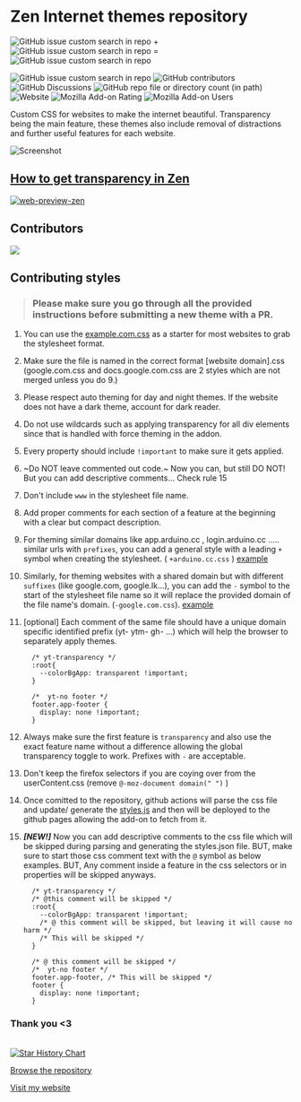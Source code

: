 # Zen Internet themes repository

![GitHub issue custom search in repo](https://img.shields.io/github/issues-search/sameerasw/my-internet?query=is%3Aissue%20state%3Aopen%20-label%3A%22no%20account%22%20sort%3Aupdated-desc%20&style=for-the-badge&logo=data%3Aimage%2Fpng%3Bbase64%2CiVBORw0KGgoAAAANSUhEUgAAACgAAAAoCAYAAACM%2FrhtAAAACXBIWXMAAAsTAAALEwEAmpwYAAACg0lEQVR4nO2Y3U4TQRTH907v1CdQn4QbzZTqtk3EZ%2FDjEcQUUBNaulvgrq9ALd6YLJFQG2NkZxcSvWKrVqhJuxRthIRdbEu7xxxDw9YV7cdMXQwn%2Bd%2B0c05%2FnTNn5swIwmk2ElNhmBL6AUytt4Yi8t8CEpd4QJFBUsx7NsmgUH%2BazX9WGCcZBmNt5AzQTzM4Glcb9cMWsLJaowXBGbXODDAs69XtvRozQHP3O0SS2ldmgLfn1rKvjCozwNxGFW7N6svMAAMx9V40k99nBRh9algkRu8wAxyZzV0UE9RmkWZztwYhidrXYusXBJYmyvTJeNqwBwV8sLBhi5I2JbC2kYnc%2BXBSf5%2FRys1%2B4dJqqRmRtTzGEngYmVavhGRtpx%2FINC030TeYeHNZ4Gn4A5GkZmC6u1mTOAbTij7c4doWmFfOhSVtSpSoFX%2F%2B8eBz9cADhp%2FhdzjmpkQn0GcocG3AkKw%2Fwmr8GyCOwT8zNEBch1gsD9OGXekyxbgcsDjQlyvc9QS9GpK0L4u6t0gqFsBqyfmpbcsLioWFvtwgcWuIyPqHZ7rZAWc3AGjZAaXQKbXkgNXwQnLbZnCjxrR2pM8CWN70wrX1YtMB85cDcnzBsEWJPmYKd2P69SU86txrztwHWPp0Mpxbxb3ONcn8qAvE1fuTi8fNwo4FsNQFmFu4RtsWzeSt0fjqXWaAY3P6y3a7VW8CZLd6g1MKDqxsOVBrHrdbY%2FNrK1wa1neV3uGUI72tOHwa1uAMPcSWHyu219QqLqEvxsBYeI1gfu0sfIO%2B4ZQjYQxu1079N%2Fud0qMwBjfAbHFwwGyRE6Dvnz5Sfns8In5%2FfiOn4QEz5XdA4udHdMEH9gNc3xXSjKSU%2BgAAAABJRU5ErkJggg%3D%3D&label=Requests%20in%20progress&labelColor=%23339&color=%23339) +
![GitHub issue custom search in repo](https://img.shields.io/github/issues-search/sameerasw/my-internet?query=is%3Aissue%20state%3Aopen%20label%3A%22no%20account%22%20sort%3Aupdated-desc%20&style=for-the-badge&logo=data%3Aimage%2Fpng%3Bbase64%2CiVBORw0KGgoAAAANSUhEUgAAADAAAAAwCAYAAABXAvmHAAAACXBIWXMAAAsTAAALEwEAmpwYAAAEhElEQVR4nO2Yy29bRRSHr9rasd04Dz9i%2B9oNAqRKeSKgcew474SWiCJAiBYVdvwD7AJdUMGCsmADDSpVpSK2RU1F2iSO806cZ12CE%2BfJpkkbRSJ1u0LElWZ%2BaMZVkCVEru%2Fc2BuPdPbfd%2B%2BZM0c%2FScqd3Mkd4QNIR7Ei%2B7HquohV%2BRZWXMtYdj7BsusZYs5niDmeYLEkhqjjFqIlFxEt8QHSkeyD%2FyGfwLr8DVblR1iVwWvFBSw%2Fr5gzWUsOYPF5RUuStWB%2FiAXbZUQtnsyDbzjtWJOvYV1OYM2NtOF%2FtzOBZN23JRCxXUUk35YheM8FrMtxrLshDP%2BbjQkA961AxPoY87YPDw888roOG%2B7rHFx7ePC6ZwHmLD8iIum0hd92mbDh6Tt0%2BHlWxcBcUS8iLpOGXz6T8MW8yGzRIGKSXlwgE20znwpPZ4tAZ4pAZgqvCsJ7PsoWPJ0pBJ0uBMIF59XBr8hWrLt3swlPpwpAwuY4RlWM2OScVwe%2FGTqBtzpa0dbWhpaWFrx5uhHbIWfa8JRVmEv8kB78htsj8kgtdb%2BI9vb2fYHm5mas3faogqdhM8iEOYFJQ6lyAbYeCLTNxt0XOHxraysXaGpqwoNeWRU8nTSDTuSDTBy%2FrAwe0hGsyg9Fev5Bv2cfnn19JrAz4FANT5nAeP4j3JSOHizAt0qxC7sz6EqBb2xsxNOREtXwdDwfdOw4MG70HiyQXImFps3TcUcKfENDA%2F4OW4XgKRMYNX2mQEDuFh2Vf03ZU%2BAbGupBZsTg6agJZMT0i4IWcsVE5zy5Z9uHr6%2BvR2tznTA8ZQLDxsWDBZadcS0eqZbmAIcPBALoeKNWGJ6OmECGDLtKBBJavLBn2n2oq6uD3%2B%2FHOx2nhOHpsJH9gb2DBZYcCS3Wg7Nnaji8z%2BfDubdfFYanTGDIoEggrsVu8%2F7Z11BbWwuv14uP36sWhqdDBpDBPAUtxNIDDRazC%2B%2B%2BgpqaGl6fnKsQhqdcwKDgEkcd3VpslSPXPLjy%2Bcv4vvMlTF53CsPTQQNIKE%2FBGE3mNpquxFrA01AeENJ3KhHwaQG%2F02vBz1%2BV4qcvS7HdYxGGp0yg71iNsmVuwb4lAr%2F5qxUBXxWqq6t5%2Bb2V2OwuFoInQd0mLilM83hiJtA2Ny55UFVVhcrKSl4VFRW48YWsGp4O6JnA14rgk21k8fDETGXPD3Y5ODSr8vJylJWVYeA7uwC8fg93jG7FAlyCxX0CF7ar042A9yT8p07i20%2FdIGPq4GlQD9Kvu5IWPBeYLrAgYt3NxrShKfD6x%2BiR1OWmLKvMJjwN6oF%2B%2FQeq4PclWFaZJXjSp%2BsSgucCN6WjmCu%2BnQX4uxiVjgkLcImIy0RmC3szCH8HPZI24e6%2FEpKOZZWZaBto9eX%2FUyRccJ5MFexqPm2C%2Bj%2BFL6xiiTmzlcV9ZNK8JwpPgvo9NucRlCwZgU8RmTa6WWJGxvK30t5tBnRbbD1I%2B4U9FBG2AI4bvSy3YdEHSw%2FIsCFOho0JMmRIkKG8OAkZomyfZysx2yoVL2a5kzu5I%2F3f%2BQfNXBPWhKYM3QAAAABJRU5ErkJggg%3D%3D&label=No%20Account%2C%20Help%20needed&labelColor=%23993&color=%23993) =
![GitHub issue custom search in repo](https://img.shields.io/github/issues-search/sameerasw/my-internet?query=is%3Aissue%20state%3Aopen&style=for-the-badge&logo=data%3Aimage%2Fpng%3Bbase64%2CiVBORw0KGgoAAAANSUhEUgAAAE4AAABOCAYAAACOqiAdAAAACXBIWXMAAAsTAAALEwEAmpwYAAACMUlEQVR4nO3aPWtUQRTG8aMoiEGwshEbP4Ig6ezs7YR8gJRmdq0kK4udqe7LCSmtZe4G8w0slGBgiZnZVggIMTKzqYKmUPfKElFcAhHRe5%2FR5wdTLlz%2Be%2B4eGFaEiIiIiIiIiIj%2BAs3tQllUT7SwyysrG5cY%2BReUpe1pUdXfT15t9fvPzzHeKbSw734KV1T1albNn%2Fa5%2F54W1ZfZcL3tzboTffsn%2BM%2Bd6F6a9%2F463BelyOF%2BBHwlaDSFcNHX9%2Fd35gSJJhDOBPdW6vqMIFH0cMFNlqK%2FI2gUPFw3uGVBpMDhTPQW7hVFD2eiHy7uDS8KKgUMZ4Lf64xfXxVkChbORP%2FxXhzdFHSKFC64STeM7koKFCtcT1KhIOGgNyhqOPgNihguiQ2KFs5Ed2SCuyEp0jYnLrhJJ7oFSZG2%2FapGd7Q03knvxlkhloPb7x6MrklKFCDccTy%2FDXdZmUK4b7956%2F26PispUKRwx6%2FtI0mBgoVLZtMqWrhUNq0Chkti0ypoOPhNq8DhoDetooebnrF%2FIGg0hXDRHS7Ww%2FOCRBMIZ4L%2F1N%2FdvSBINIVw0T0VNHpCuIdbL95Mb2XbPp3gNk3wjyFvh%2FWEcGU2wPuvBhplOIZrlHLiGK5RyoljuEYpJ47hGqWcOIZrlHLiGK5RyoljuEYpJ47hGqWcuN9T5tXh7A2w5vb2H%2F5%2B%2Fj1lYQcz4Q6y7Nnltp8L3tra%2BpUytxtlbj%2BUhXWr2eBW289ERERERDT1FQz8h3nTJjCzAAAAAElFTkSuQmCC&label=Total%20open%20requests&labelColor=%23393&color=%23393)

![GitHub issue custom search in repo](https://img.shields.io/github/issues-search/sameerasw/my-internet?query=is%3Aissue%20state%3Aopen%20label%3A%22bug%22%20sort%3Aupdated-desc%20&style=for-the-badge&logo=data%3Aimage%2Fpng%3Bbase64%2CiVBORw0KGgoAAAANSUhEUgAAACAAAAAgCAYAAABzenr0AAAACXBIWXMAAAsTAAALEwEAmpwYAAAGOElEQVR4nO1XbUyTVxQ%2BBIGgQkA%2BxuCHICywmGzDEBYE5h%2FHWDcdRjBAgi5luBm3MH%2F4MTUQ3UaGi0bJIon8YCzRCCHiJgmjQnBRPoSBDOwKiPWDoq2ASKGFtpSznLPed%2B3bkmn8t%2BwkJ7nv%2BbrPvefcc%2B8L8D%2B9ICFiCCIeR8RBRDQj4iwidiDiF4jo%2F7LB%2FRyBLjlYiYjeTvo0RNTjMmSxWIafPXsW62Tvg4ifI%2BKviNiMiPsRceVyk%2FsiYquHuD8johcixiOikQQPHz7E7du3Y0BAAPO2bdtwaGiIjc1ms%2B7s2bPhBBwRVfJgc3Nz3R0dHe47hYgFwuj06dMctLu7W4iyEPEXMfmaNWuQXJyZZGNjY2zc19f3k8ViyaXxnTt3ONbevXvRZrOxXqVSHQcALzmAGlI%2BePAAvby8OGh6eroAcA4RF2lAK5dPLjgnJ4eNTSaTYWxsrIrGRUVFkv7KlSusHx4ebgGAKDkA3v6WlhbJYevWrQJAnxjQlgt9QUEBs%2FgODAyUtlqr1fL2Hz58WNKfPHmSdY8fPx4AgDflANhBpVJJDvv3U838Q7Q7y61e8KNHj1x8qqurJd2pU6dYptPpegEgRQ7gR5Ez4bBnzx4p0O3btz3mXs7h4eE4MDCAzvUkdI2NjSzTaDQqAHhbDqCIlEtLSxgXF8cOMTExuLCwwLINGzZIgYKDgzErKwt3797NnJaWhr6%2BvpKe%2FK1WK%2Ftt2rSJZZS6ubk5BlBTU1PuKQVBdrvdRAaVlZVSsF27duGtW7ek70OHDlGRuZ3V2dlZPHjwoGTX3NyMR48elb5LSkrYbmFhwRgTE5PtVoRENpvtazKy2%2B1c0cJZFF5SUhKOjIxIx8mZyEer1WJKSoqLD%2FHmzZupSbFdQ0PDDwDwHgCs4EkFISKVfI8IuLi4iOXl5RgUFOSWZx8fHwwJCcF169YxU979%2FPzc7FatWoUHDhzgNAqanJwc6erq%2BlQ%2BeTal321Z1I8vXeJgGzduxKtXr3Ih1dXVuXF9fT3rial%2FkM%2FFixc9heRSGxoa%2BsQZwB8kffLkCXet1NRUzMvLY%2FSFhYUcjIrueSk7O5t9du7cifv27ePmlZyczIvo7%2B9nm6dPn2oBIEIAmCchNYrljpccgMFgwC1btjDr9XqPADyxUkn3G9IpmQeAdAGAD%2B6NGzdcckm5Xbt2rUcAzmBPnDjhEUBCQgIfSRHT29sbL1y4INUCALwvAOSIGqA0aDQautXYkPo3mSgUCpdJKioq3DqcINoVklNdCKIOOTExwWO73W6vqKgolXaAqLe3Vzk5Ofn3neqgnp4eTExM5GDR0dEuk9TW1koAzp8%2F76KjBkbyyMhILlBn0ul0v5eVlX0FAB8AwCsup6G%2Fv79QGFI1%2B%2Fv7u%2BSvoaFBCnTt2jVJTheYoMuXL7v40M165swZSV9dXf2d4x4Ic5nckQqNSIPo%2B7QK6mI0Dg0NxZs3b3IgSpOYZHCQXmfI74ewsDCWHTt2jCtf5F68LYxG47hU%2Fc6EiIkCJd2C8gskNzeXv6nnHzlyhAMKm87OTm67otioYKkz3r17l5sWyTIzM6VdKCkpKfIEoFgYxMbGslNERARfKETUfulM%2F9ttWFxc7NKqRWsmINPT0yxrbGysBIBAOYDvxaUigq1fv54dzGbzlN1uZySUgvz8fE6H811BjUukx2azLczMzOhovGPHDsmuq6tLFHc9AETLAZSRklAKh6ioKHZQq9VNZWVlXxoMhj%2BdK9poNHJDou12HK%2Bl%2B%2FfvdymVys9GR0fbSJaRkSHFa29vZ7vOzs5aAHhdDoDuA97y%2BPh4l7Pf2tpaDQBvAEBoaWmpsq2trUar1bYbDAa1Xq8fHB0d%2Fa2pqelcfn4%2B5fZDemzMzMx84%2Fwko6IWKaiqqvoWABLkAFZYLBZeIa2KGhA9IEwm00RiYmIuAMQ5mQcDQDwAJDuaSSoAJAEA%2FRMEOOKFWq1WPS3o%2BvXrOD4%2BzpNPTU2Nrl69%2BiMAeNWtEE0mU%2BS9e%2FdarFbrnM1mmx8ZGWlTKBQfA8C7AOALL0hqtfo1rVbbOj8%2FP202mycGBwebkpOT8wDgHbdnuRP5O1ajcDCNPf%2FNPB%2BtdMTIBIAMAHgLAPxeIh78t%2Bgv9Dhv7cPQYIEAAAAASUVORK5CYII%3D&label=Bugs&labelColor=%23933&color=%23933)
![GitHub contributors](https://img.shields.io/github/contributors-anon/sameerasw/my-internet?style=for-the-badge&logo=data%3Aimage%2Fpng%3Bbase64%2CiVBORw0KGgoAAAANSUhEUgAAADAAAAAwCAYAAABXAvmHAAAACXBIWXMAAAsTAAALEwEAmpwYAAAChUlEQVR4nO2ZP4jUUBDGoyAIFmKj4j9OwU4bCxGxsBfF7k5OOxFB7xQLba3FxlL802lxYKPI2Rw2grg3s8lMVli4wkIUG0FvV1TcvU%2BSDfHWzWaTbLJJIANfE8K83%2Fdm8njvxTCqqKKKKgofoMY%2BsM6B9RVYmyBtg%2BUnSD%2BBdBEsN2GaU5HzWdZ%2BsN7q5ZPPXq62m7s3xlXU7L3jg4vsAckjsHbAihFy3nkSNrA7EaRPI%2BcjeQjT3J0MnvQsSFoRBvpPsgq2pwfy1eVc8nxyJia8XANJN%2F5gnkjWQHLdz8d6w32WPF8XpPNxZj45%2FHoTbE%2BDrZmx4HmdiVGV8Ho%2BQZlDy7%2Babj7eFdY6j9MbLDM9CFsqo6wOeavjdEpQ788XAA6RRHIlyMBi7mAcVfIyqP9X8gfTqGoGGWiVqIVagwZYvucOxpH1LagC78tTAW0EVEAXcgfjyFoIWoVmS1SB2QADtLUkH%2FIPqG4bMOC10Z0CACJccjcQ3jVgWdvT3Xyl3jptvGvsHGrAq8Ll3EF5qOZC4V0DwAawLhWwdd4A2DjSgGvire4A6ccCwX%2BJfcjHsnnUvS3IG57kN8g6EQveN8HWabD%2ByRG%2B6xxJE8H%2FM6HnUzkjx4dfA%2BulseD7DvqTbacOSC6mAu%2BbWLZPOrvA7Gde2yA9lSq8b6JmHcp2dZKvqNvHM4H3TZjmFEgkAwNN1OsHM4X3Tbz%2BsBks91L8YJ85m8mJwPcZYfuCd6ucFPyXc405cfA%2BEySHnRNSopYhOWIUIUC0CSy3I12M9db3%2B7CsLUbRAiTHvJ8Uw%2BBXEm8LJlqN3vV8q28%2F43z0RZz10N9IpM%2FB8gI1PTD0xSqqqKIKo8zxF446dIwDFfxzAAAAAElFTkSuQmCC&logoColor=%23fff&labelColor=%23936&color=%23936)
![GitHub Discussions](https://img.shields.io/github/discussions/sameerasw/my-internet?style=for-the-badge&logo=data%3Aimage%2Fpng%3Bbase64%2CiVBORw0KGgoAAAANSUhEUgAAACgAAAAoCAYAAACM%2FrhtAAAACXBIWXMAAAsTAAALEwEAmpwYAAAA3UlEQVR4nO2YsQ6CMBCG%2B85W4yDKom8g0TgQXOsjOFWMCTDAI7jd1EkWlzOoNQwYB4hU83%2FJDeRC%2BXK5XhuEAAB8RgYxuxiiLqiJnQoJQUIFGT2osUkIY%2BYBBjV94SRRuWEvTHgSJqwK03letxWsFraHuBemnef13wuqwtw%2FUi2%2By03neY3bDOE%2ByL3eXjR6kFBB7r3vdJtBDUH69QrKhqi%2FsD9f2d9mZS%2B%2FPpqoC1Zysyi9jDenuXAF%2BRR0Us4KOitnBadRVg5Xx4VwERnEPFo7WDnLYHnwXw9AvOUG4xjm0Nm7Ww8AAAAASUVORK5CYII%3D&label=Discussions&labelColor=%23333&color=%23333)
![GitHub repo file or directory count (in path)](https://img.shields.io/github/directory-file-count/sameerasw/my-internet/websites?type=file&extension=css&style=for-the-badge&logo=data%3Aimage%2Fpng%3Bbase64%2CiVBORw0KGgoAAAANSUhEUgAAADAAAAAwCAYAAABXAvmHAAAACXBIWXMAAAsTAAALEwEAmpwYAAAGBUlEQVR4nO1ZS0wUaRAumSE85CAzPAQ30WDUmwGSfQgejKAXH0CyA3jCRyLRQKIGWWZZNUZ3PakHViEefR4ggYXd225WiCHIQ2FR0IOXXTfLY0ZNvADRqc1X6b%2FT05me6aHHR3at5E%2B6%2F7%2F%2BevRfVX9VNdEn%2BAQfBSQR0VdE9C0R9RLRDBG9ISLWxhtt7ici8hPRl9qeDw6fEdEFInpuENbu%2BIuIfiCiNR9CcC8RtRPRohIoJyeHV6xYIc9FRUV8584dXVg8FxYWyjNwsrOzjYosENEVIvK8L%2BFriSgA5i6Xi%2Fft28eXLl1it9stAp05c4ZDoRADlJAAzJ06dUregXv58mWura0VGhrePBFVv0vB3dpXF4Y7d%2B7kJ0%2Be8Pz8vHx9zDU3N7MRjAooOHnypMytXr2aA4EAT01NcVlZmfFEftR4JRTSiKgPDNLS0vjatWu6QPv379fNZmlpKaYCwFHmdPDgQX2%2Bvb2dU1NT1Z5ejWdCwK2Eh%2B2OjIzoTPH1YAIwiYmJiTBBrRQAjI%2BPyx6XyyWnqOD%2B%2FfuclZVlVCIhJ9GuhJ%2Beng4TpK6uTpjBDyKBlQIA2D%2BZTkF9FIMSbYlwWFYKNDQ0cHd3N8%2FMzPDLly85PT1d1oaHh%2BNWAHuISGi8evVKaII2eBgUwPjaSaiUaKOc1DhUKPR6vdzR0cG9vb08NjbGz54947m5OX79%2BrWOi2fMYW10dFRwYfNerzeMViT6RDRHRJnLNh1EGwAYnz17lnfs2MEZGRnxXloxR0ZGhtAGD3wIwPbt25dtSrhhl8xOpmBxcVE3H7%2Ffz%2FX19bx7924uLi7mgoICOTGjknjGHNaAA1zs8fv9uhmBphkeP36s7glcmPnxKHAhmnOCMNbz8vIirtvxAQX5%2BfmCYw4QCqqrqxWd7%2B0KjyTrb2waHByMSPT69etCtLKy0rECe%2FfuFZybN29GXB8YGFB0%2FiEilx0FkFXy%2BvXr9ZTADMeOHROi58%2Bfd6zAuXPnBOf48eMR1yHDunXrFK0v7CjwHZCPHj1qybSiokIIdnV1OVags7NTcKqqqixx4C8aLaTiMeF3IN%2B%2BfduS4JYtW4QgjtepAv39%2FYJTWlpqiQPz0mj9ZkeBWSA%2FePDAkuCGDRuEYKQIFa8C09PTgrNx40ZLHIRwgx%2FEBMnxkSlawapVq4TgixcvHCsQDAYFJzMz0xIHl6ChdogJoURfUgkcITsK8H9CgUAUE8JxAwfH79SEAoGA4Hg8HjsmFLJtQtGcGA4X7faMR4GpqSnB2bRpkx0nDtl24lu3blkSLCkpEYIIgU4VuHv3ruBs3brVEufGjRtxObGE0SNHjrzXi6wySlpy%2BPDhuMKoXGTIHD%2BWVGLt2rWK1q92FGhVjO%2Fduxf1SHESThXYs2cPRzNZdVNro8V2MoeBujXa7YnWiFMF8vLyot7qPp%2FPqMDncaXTKCYQJewUNLt27ZJ2SayCBu0X4NopaCYnJzkpKUnReR5PP1UKGozy8nK9CD99%2BrQ0od5VSVlWViY8wAu2v23bNiMO%2BqhxlZR63zNS0a0KfVXU9%2FX18cOHD6VwR7fOXNRjDmvAAS72eDweS%2FqmzsTCcprA7WaCjY2N3NPTw7Ozs9IKcdJWQROLiHjlypVhbRXwMAm%2F7P6QR2u46gqY%2FUG1Fa2cPZoCqtY9dOhQ2PyjR4%2F0dos20NrJIqeNLaXE0NBQWDRSrUW0C%2B0qgDQFe9xuNz99%2BlSfRw1uEh7DRw6hw0gQDdirV6%2FqTA8cOCDziEB2mruINps3bw77%2BqFQiNva2jglJcUsPDrVjgGdgG6zk6HphPYKssnc3FyZa2pqiqnAiRMn9DskGAxKqDRFGzV%2BTmSbPZ2IfjEzQYyuqanhixcv6j84WltbI%2F7gePv2Lbe0tMh7cnKy%2FBTx%2BXzGOG8cfRrPhEKyOTIZB0KhEgYmgqaAWkNRrswGOBGiDL%2FrHxxGqDFGpwSOuUQ4bDyd6yvaBeNU8AUtzr%2B3n3xGWKOlHX8uQ3Ds%2BWC%2FWc2QpLX9kO52EtEfRBTU0pFF7XlCW%2FtGyyo%2Fih%2Fdn%2BB%2FD%2F8Cqjek5xC67WoAAAAASUVORK5CYII%3D&label=Website%20stylesheets&labelColor=%23693&color=%23693)
![Website](https://img.shields.io/website?url=https%3A%2F%2Fsameerasw.github.io%2Fmy-internet%2F&up_message=Somehow%20working&down_message=Bwoken&style=for-the-badge&logo=data%3Aimage%2Fpng%3Bbase64%2CiVBORw0KGgoAAAANSUhEUgAAADAAAAAwCAYAAABXAvmHAAAACXBIWXMAAAsTAAALEwEAmpwYAAABmElEQVR4nO2XQU6DQBSGny48BEzThmOQ9gS6UBd6AD2Lpgdgwzlwuu%2BElQtjYrrrznoANWkhIc88HNSYEMvQYbB5X%2FJ25fF%2FzNDHADAMsy3XALAEALRcSwC4gh1z1kFw%2FFWnuwp%2FCAALajqdTrEoCrRFURTlPbTAQt%2B7NZfUcDgcYpZlaJs8zzEIgkriom34AwB4pGZxHGNXxHFcCTy1XYVzajQYDDp5%2Bj9XYTQaVRKUwZh7ahJFEXZNFEWVwIPeCY05pgae5%2BF6ve5cYLPZoO%2F7lcSJiYB08NeJNXVnIvDag%2BCoi7I0przYNfAtwQJWSJKkfFmFECiltLcCYRga7%2BHxeFwrIIT4%2Bh3NG2sCFMJUYDKZuBewhZSylKDws9ns%2Fwn8RWsBpRS6Yj6ftxfoUTXmvQehUddb8%2FifF2Gaps62kFKqlcB%2BvMS2SXgS18OTeBskT%2BJ6eBIDT2KoHgJ9FTSGJ%2FEuAJ7EGj4T1yD4TLzvn9OKz8Tg7Ez80oOzMOpamQjc9iA46roxETjSEiuHwZ91eMrCQB%2F5APJyEX60I6%2FQAAAAAElFTkSuQmCC&label=Styles%20server&labelColor=%23399&color=%23399)
![Mozilla Add-on Rating](https://img.shields.io/amo/rating/zen-internet?style=for-the-badge&logo=data%3Aimage%2Fpng%3Bbase64%2CiVBORw0KGgoAAAANSUhEUgAAADAAAAAwCAYAAABXAvmHAAAACXBIWXMAAAsTAAALEwEAmpwYAAAEjklEQVR4nO1Z70tkVRh%2BdK2VrDQtdcLU1BR%2FMCqoRENGSvoP5D%2BQ4HwaTAr8stBXYfyknyQItdwscUUr5kvNRlNEsUQrySCupgz%2BHBghYVadcd54D%2BfI9XqdGe1e9xr7wIFhzjnP%2Bzzn3LnnvO8AT%2FH%2FRD6AKACSLSq%2FuzG4pxGv2ixuCF4EEGfRCwsLokkDJzdlF75mwU1NTZRIJIjR0tKiTHwFm%2BN5ADEWOzc3Rwr8WRqIyx2yLb5kofX19XRycnJqgHeisbFRmbgLm%2BI5tfozMzOkB38nDcTkTtkOn7PAurq6M6uv3QWn06lMTMKuqz89PU0XgfvsugvjLKy2ttZw9RW4r6GhQZn4DDbBswCOWdTU1BSlAo%2BRBnhONmyAT1lQVVUVxWKxlAbi8TjV1NQoE2PXKZRX610AdwDMAHgIIAwgwWImJiYoXUxOTioDCcnxUHLekTGuvDOZAJwAPgTwBYDfAWwBeGxwtzltzc3Naa2%2BAo%2FlOUjCKR8xZe6eNPc2gGcuEv%2B%2BWk2jlpGRQaWlpdTR0UFut5uGh4dpfn6egsGgeCwuC54TDAYFB3MxJ3NzDI6VxFhCaj0HdkoFBQXU3t5Ovb29NDQ0RLOzs7S4uEjRaJSuC9FoVMTk2KyBtbAm1iZN%2FGlkQNwgA4EA2RWBQEB7pzqD22qL2traKBKJkN0QiUSENs2jdNvQgLoKh8NhspP41tZW%2FW%2FhjAHGsnYAn6pbW1tPWjvt7u5q71CqsdZzeA3AinYgHzibm5tPTPzOzo726qHa3wBev%2BhVWgzgL%2B2E6upqCoVC1y5%2Be3tb3GwNVr4EKVAEYFE7saysjFZXV69N%2FMbGhria6MQHAbyKNPGKfNeeEvABs7KyYrn49fV1qqio0ItfAuDAJfESgN%2B0RMXFxbS0tGSZ%2BOXlZSopKdGL%2FwPAy7gicgH8qiV0OBwikBXiHQ6HXvwDM0oxnDnd1xJ7PB7TDXg8Hr34n82sYOQA%2BF6Re71e0w14vV6t%2BJ8AvAAL8l5xrfb5fKYb8Pl8SvxjGcsScHnQknMhFAppS5CWoIED5ObmnpYMzUZeXp4yUWeFgY%2BZ3OVykVVwuVzKwEeWlcw5c7IKbrfb0lI8H%2BU0MjJyqVOVW7oYHR3VXhtMxz9M7vf70%2FpB9vX1UVZWFmVmZlJPTw%2Btra2lnOf3%2B5UBjmUqMlXCv7e3d6EA7hsYGKDs7OxzyTh%2Fx33J5ofDYW3izjFNw1tMXFRUZBj44OBAJN%2F8hkpRKqGcnBwaHByk%2Ff19Qy6OIce%2BaaaBT5i0s7PzTLCjoyMaGxvTBjWq7Yiyo77l5%2BcL0%2FpqB8eQYzimafiOSfv7%2B0WQ4%2BNjUYkrLy9PVrvhv5reAFAmS4ii6qFvhYWFwsjh4aHg5hiy71szDYh8uaurSwg3SDa07RtZ3dPDKfsM51VWVtL4%2BDh1d3cnzXuvih9TPdsAfgHwThpc%2FGz%2FkAbffTMN3E0SiO%2Fs3Vfg5DkPkvCa%2Bl9alzoHdDkq1ygz%2FgNvhuQQh6Smcaz3YDKqZJLxCMAHAG6ZyH1Lcq4CCMhYT4GbgH8B6OxHWs51iP4AAAAASUVORK5CYII%3D&label=Zen%20Internet%20ratings&labelColor=%23963&color=%23963)
![Mozilla Add-on Users](https://img.shields.io/amo/users/zen-internet?style=for-the-badge&logo=data%3Aimage%2Fpng%3Bbase64%2CiVBORw0KGgoAAAANSUhEUgAAADAAAAAwCAYAAABXAvmHAAAACXBIWXMAAAsTAAALEwEAmpwYAAAKU0lEQVR4nO2YaXBV5R3Gr%2F3e6sfaTttPbaed%2BsmZTqfTD1ZFZA3IFkEFBBWBIiAWAYMiKCib7A4iiImAGAQECSa5CblJCFsWspD13P2efXvPec96g0%2FnnHu1fqUiYTo8M%2F%2BZO2fuJL%2Fnef935n1OJHJP93RPt00A7hPz%2BfE55%2BbptJMXGCvv91t5v9fy%2BW7qn%2Bqi%2BfHBdyJ3o3gffxO84XjGvQnGvYkeaxjtNI9LNI8mw0eT4aHF8NFKPabd8v8auZuU9YZnZ1wMJ5ybGLBvotsaxmWaRz3xcU5zcVJxcEK1cVKxUaU7aCLe8GXqzY7cDUo7%2BdGMnf%2B2zx4OU%2B%2B08rhi5lGn%2BziluqiQbOwXLOzhLewTLRwWLVQqDmp159sW6o4dUXgGuL%2Bf%2BvZ1mkcrzeOKkccl00cjyeNr1cMRycU%2B3sbGHMUbGYKyjIGNrIk9AsXnsoV6w6ZNEn4%2BYgb6rfzWdstHs%2BGjnniI6n4451QPX8guDooOPuAsrMuaWJ4iWJDQ8a%2BkjnVZA%2FskA6d0EzHD3DxiBjqor8aIj%2FO6F67LCdlFpeziqOTikOhgN2%2BF6a9OGyH43LiGmYyCpWkZ7%2FEqKlQdtYahjgh8l%2BH%2B6YrhoUpzcVxxcEiwcaA4H%2FI2dnAWNuVouDbLUgQvJnTMYlRMZ0TMS3FYy0rYL8uoMgiaCPnjHTfQRvNjY4aHE4qNA6KNbSzFluIE4OuzZpj8suLqzGY0zBiSMS3OYWYqjX%2BzOeySBXxlqIhR%2Fck7bqDV9EqjxMUR2cYO3kJZ1sCaTGFeTxt4NUWwJKnjpe%2FhFUxjBDyVSGN6ZgjL%2BRQ%2BUHI4aUqI2UrpHTdwyXQerdFdHJYp3mdpCBzs%2BeKkjkWJAvjzcQ3PMGoheUbAlEQWk1JDmJ7rxasigx1aBqdNAY2O9sgdN9BkWb%2Bq1V2US4EBA68kCeYwWpj2c4wW7nvpkILpjIRpcR5TEpkQfkK2B89yPVgtDWAfSeNrS0ADFR%2BMjIQuEDt%2BVKHYxht4NaPj2biCGYwUQgc%2F1hA8nsPkZBIl6UGMz3ZjEteBBVIPNqiDOGSmUGOLg5GRUgN15p3VTeyXCN5mVSxOC3g6wYWrEuz65GQiTH1iphfjcp2YyLVhrngdr6s3sJMw%2BNLOocET5oyYAQA%2Fu2CaQ19oBLslGWtZHotzGczKMpiSGUBJphcTc12YwLVjqtCK%2BXIHVmrd2EL6UWElUWOzg8HfiIykmm31d1Fq0GOait0Kj%2FVSBivEBBYKA3iB78E8sQsvyp1YqnZhrdaDbUY%2FPrXiqLJztMHO%2FiZyN%2BiCS35fa6pcpSnhgM5iu5bCu0oc69QBrNP6sEHvx1ajDx%2FSIRyzU6h2s0LMZf8cuZtUo6r3R21lT5UpDJ%2BwcvjMzOAwTeGwlUC5nUSlncZZJztc4%2BZ2n4P8i8jdqnpoD9R50qw6V%2FisxuWba1y2OeqzFVGPn1mPxAMjzXdPd50A3Md43kNDrr%2B0z%2FZP9Fr5G72WTzqp73ZaPq5bPtpN322nHmkzvRvXTK%2By3fSXXjO9h0a04A9Z%2FsODdv5An5M3u6w8OqiPq6aHS7RQcGLEQz1xEVz4qjUP53UX1cWJEgcNxEOj4RktxD1wyfIfvmPgfbb%2Fjz47fy2okdfMfPimIbhW1%2BkeajQXVbqLs6qL00HBURwclx0ckWyUyzY%2BFW2USxbKZQtHZAfHFRunVQc1uoMYcbouWu6Enwz8BsWD3ZZX2xZWSA9R4qFKdfCV6uDLAFRxcOw7WNHGJ2JQbix8KFjYxVNs50xsZoOLn4n3WBObucKzvYKJT2QDlRrFeWKhgdBYo23%2F9rbCd1n5KW2m6zWGDcwJ3ypUyAXAfUXAnZyFnXxxOCvswluL5ebtrIk3MgZeSxEsDa7dKR1LUjqWp3Wsyal4h9ewXdBwSNZwQtOCmuk1WMaU2wLfZuY3tBgevtFdfC4VoLfxZti4yjIEqzIkLDFvZQrP3skVZkPWDMt8UClXFptZ0BVeiBeu26VDKmbGJcxJ8liY4bCSZbFB4LBLEVCuyzhnqmiwyFs%2FDp76rwepn1QdHJSs8NjXZIsgCS0sLcHnpUmCFSmClWkStrFV6UIrCxJfXmxmLyd0zP8BfKEncOGtdUqKwazsABbwQ1gtMtisJnFQz%2BEslVFvaev%2BJ%2FhrND86ZvjhuuwVKN7MESxOKXiGkcKGNXNIDcvLvHjByMKimSXFCdrZoiJ4kPrcYjsrlJygK3DFksMUr9vXUcK34jmxHcuVbmzSBnHASOOszaPBkZ%2B4ZQMXDbf9pGZjL2%2FijayKl9I8piUzmBpnMY3hwwQDmMBIkGoAGJiZX5zgc1ApA5MFcBUzGBnTGQFTv4ePY2KmD%2BOzXRjDXcUosRGj5ChK1Ua8ol%2FDJqMXFVYaNbbQessGGg1XOarY2MLrWJZjMTW436cHw3YVFJYgwQBmevFEAsCng73%2BwQTPApMF8EJDmxrP4alkqph8XxH%2BGp4QmvGYHMUj2tcYpZ%2FF80YMbxkdOGgxqLY55dYNELf1C8XCLlHHKk7A%2FFwSk7J9KEn3h%2F88gAiMBGkWTiQwIxanUClDaEYIzQYnF6QetLQgiAnFljbme%2Fg6PKKew6P6GUwlNVhsNGMj7Qq7Q9Thrt6ygYum83i17qBCMbBdULCK4zGfjWNKti%2Fc2ZL0QGgkOJHwhxiayYWg303QhwPowOx%2F62VfWOzH5TrwJHcFTwhNRfjzGKWfwwxSi0VGC9bTDuy3BnDGyaLO4R%2B7ZQPFU1jxDbFQrhDsEGWs5Tgs4hKYmevHpGwPJmRuYGK6P0w0MBPs9OQfTOHZUGg2MF0A78QYthWj%2BUsYJcbwmFyLx9XzKNFr8RyJYZlxBRtoZwh%2F2skg6vJlkR%2BjJkrXVBPr22Nq0HsVvCNyWMFn8BI3iFL2BiblejAh2x3CBYaC1Qhhw883wjcR43OdYeJjuFY8yV8OUx8l1WO0EkWJWodZWgwLSQtWG63YQntwyGJwxs58G3VzqyK3Qxcta0KUUPeEZuCQqmK7JGK9mMNrQhIL%2BUHM4XpRynVjMtuJEvY6xrMdGMe2YSzbirHcVYzhr2Cs0IIx4kWMkxoxWWlCqdKMuVoLFutXsYp0YJPRg310AEftFKps1mlwxXGR26nLlP6ywaRfnScmjms6PlYlfCDzeFfOokxO4jUxjiXCABaIfZgn9mCu0Ik54nXMljowW2rHbLkN8%2BVWLFDa8YragZV6J94k3Xjf6MU%2BOojPrCTO2DlEXaG%2B1pJ%2FHfmp1EzI3y%2BYtPm8aaKSaCjXFHykCtipstiiZPGuksLbShxrFQZlyiDKlAGUqf14U%2BvHBm0AG0k%2FtpIh7KVDOGgmccxK44zDIuqI1y840j8jd0oXTfOhBtPcU0dNtcrUcYqo%2BJxIqCAiPiEsDhAWH5EM9pMMPjYKc9jM4CjNoJIG1wQOtY6o1NnSrnpP%2BUtkJBW8349Zxst1lByps%2FT2GqpKtVS1q6kyXE3l4VpbtWttWYxacnu9o1Q0OMqCmCv%2BYUSh7%2Bme%2Fk%2F0Hx0t%2FqyC2E%2FqAAAAAElFTkSuQmCC&label=Zen%20Internet%20Users&labelColor=%23952&color=%23952)

Custom CSS for websites to make the internet beautiful. Transparency being the main feature, these themes also include removal of distractions and further useful features for each website.

![Screenshot](https://github.com/user-attachments/assets/a938e6b8-b120-4ba9-bc39-0ec932856dda)

## [How to get transparency in Zen](https://www.sameerasw.com/zen)

[![web-preview-zen](https://github.com/user-attachments/assets/dae63448-0fa8-44a7-a294-e18561de9389)](https://www.sameerasw.com/zen)

## Contributors

<a href="https://github.com/sameerasw/my-internet/graphs/contributors">
  <img src="https://contrib.rocks/image?repo=sameerasw/my-internet" />
</a>

## Contributing styles

> ### Please make sure you go through all the provided instructions before submitting a new theme with a PR.

1. You can use the [example.com.css](https://github.com/sameerasw/my-internet/raw/refs/heads/main/websites/example.com.css) as a starter for most websites to grab the stylesheet format.
2. Make sure the file is named in the correct format [website domain].css (google.com.css and docs.google.com.css are 2 styles which are not merged unless you do 9.)
3. Please respect auto theming for day and night themes. If the website does not have a dark theme, account for dark reader.
4. Do not use wildcards such as applying transparency for all div elements since that is handled with force theming in the addon.
5. Every property should include `!important` to make sure it gets applied.
6. ~Do NOT leave commented out code.~ Now you can, but still DO NOT! But you can add descriptive comments... Check rule 15
7. Don't include `www` in the stylesheet file name.
8. Add proper comments for each section of a feature at the beginning with a clear but compact description.
9. For theming similar domains like app.arduino.cc , login.arduino.cc ..... similar urls with `prefixes`, you can add a general style with a leading `+` symbol when creating the stylesheet. ( `+arduino.cc.css` ) [example](https://github.com/sameerasw/my-internet/blob/main/websites/%2Bnixos.org.css)
10. Similarly, for theming websites with a shared domain but with different `suffixes` (like google.com, google.lk...), you can add the `-` symbol to the start of the stylesheet file name so it will replace the provided domain of the file name's domain. (`-google.com.css`). [example](https://github.com/sameerasw/my-internet/blob/main/websites/-ebay.com.css)
11. [optional] Each comment of the same file should have a unique domain specific identified prefix (yt- ytm- gh- ...) which will help the browser to separately apply themes.

    ```
      /* yt-transparency */
      :root{
        --colorBgApp: transparent !important;
      }

      /*  yt-no footer */
      footer.app-footer {
        display: none !important;
      }
    ```

12. Always make sure the first feature is `transparency` and also use the exact feature name without a difference allowing the global transparency toggle to work. Prefixes with `-` are acceptable.
13. Don't keep the firefox selectors if you are coying over from the userContent.css (remove `@-moz-document domain(" ")` )
14. Once comitted to the repository, github actions will parse the css file and update/ generate the [styles.js](https://github.com/sameerasw/my-internet/blob/main/styles.json) and then will be deployed to the github pages allowing the add-on to fetch from it.
15. _**[NEW!]**_ Now you can add descriptive comments to the css file which will be skipped during parsing and generating the styles.json file. BUT, make sure to start those css comment text with the `@` symbol as below examples. BUT, Any comment inside a feature in the css selectors or in properties will be skipped anyways.

    ```
      /* yt-transparency */
      /* @this comment will be skipped */
      :root{
        --colorBgApp: transparent !important;
        /* @ this comment will be skipped, but leaving it will cause no harm */
        /* This will be skipped */
      }

      /* @ this comment will be skipped */
      /*  yt-no footer */
      footer.app-footer, /* This will be skipped */
      footer {
        display: none !important;
      }
    ```

>

### Thank you <3

<br>

<a href="https://star-history.com/#sameerasw/my-internet&Date">
 <picture>
   <source media="(prefers-color-scheme: dark)" srcset="https://api.star-history.com/svg?repos=sameerasw/my-internet&type=Date&theme=dark" />
   <source media="(prefers-color-scheme: light)" srcset="https://api.star-history.com/svg?repos=sameerasw/my-internet&type=Date" />
   <img alt="Star History Chart" src="https://api.star-history.com/svg?repos=sameerasw/my-internet&type=Date" />
 </picture>
</a>

[Browse the repository](https://github.com/sameerasw/my-internet)

[Visit my website](https://www.sameerasw.com)
